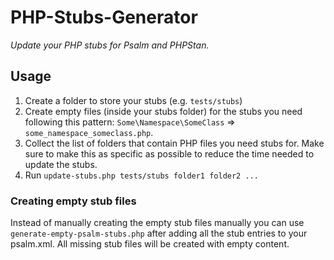# PHP-Stubs-Generator

*Update your PHP stubs for Psalm and PHPStan.*

## Usage

1. Create a folder to store your stubs (e.g. `tests/stubs`)
2. Create empty files (inside your stubs folder) for the stubs you need following this pattern: `Some\Namespace\SomeClass` =>
   `some_namespace_someclass.php`.
3. Collect the list of folders that contain PHP files you need stubs for. Make sure to make this as specific as possible
   to reduce the time needed to update the stubs.
4. Run `update-stubs.php tests/stubs folder1 folder2 ...`

### Creating empty stub files

Instead of manually creating the empty stub files manually you can use `generate-empty-psalm-stubs.php` after adding all the stub entries to your psalm.xml.
All missing stub files will be created with empty content.
